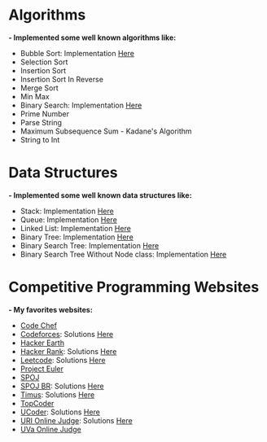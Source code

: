 # Algorithms

**- Implemented some well known algorithms like:**

- Bubble Sort: Implementation [Here](https://github.com/LeandroTk/algorithms/blob/master/algorithms/sorting/bubble_sort/bubble_sort.py)
- Selection Sort
- Insertion Sort
- Insertion Sort In Reverse
- Merge Sort
- Min Max
- Binary Search: Implementation [Here](https://github.com/LeandroTk/algorithms/blob/master/algorithms/search/binary_search.py)
- Prime Number
- Parse String
- Maximum Subsequence Sum - Kadane's Algorithm
- String to Int

# Data Structures

**- Implemented some well known data structures like:**

- Stack: Implementation [Here](https://github.com/LeandroTk/algorithms/blob/master/data_structures/stack/stack.py)
- Queue: Implementation [Here](https://github.com/LeandroTk/algorithms/blob/master/data_structures/queue/queue.py)
- Linked List: Implementation [Here](https://github.com/LeandroTk/algorithms/blob/master/data_structures/linked_list/linked_list.py)
- Binary Tree: Implementation [Here](https://github.com/LeandroTk/algorithms/blob/master/data_structures/binary_tree/binary_tree.py)
- Binary Search Tree: Implementation [Here](https://github.com/LeandroTk/algorithms/blob/master/data_structures/binary_search_tree/binary_search_tree.py)
- Binary Search Tree Without Node class: Implementation [Here](https://github.com/LeandroTk/algorithms/blob/master/data_structures/binary_search_tree_without_node/binary_search_tree.py)

# Competitive Programming Websites

**- My favorites websites:**

- [Code Chef](https://www.codechef.com/)
- [Codeforces](codeforces.com): Solutions [Here](https://github.com/LeandroTk/algorithms/tree/master/programming_contests/codeforces/div2)
- [Hacker Earth](https://www.hackerearth.com/)
- [Hacker Rank](https://www.hackerrank.com/): Solutions [Here](https://github.com/LeandroTk/algorithms/tree/master/programming_contests/hacker_rank)
- [Leetcode](https://leetcode.com): Solutions [Here](https://github.com/LeandroTk/algorithms/tree/master/interview_training/leetcode)
- [Project Euler](https://projecteuler.net/)
- [SPOJ](http://www.spoj.com/)
- [SPOJ BR](http://br.spoj.com/): Solutions [Here](https://github.com/LeandroTk/algorithms/tree/master/programming_contests/spoj_br)
- [Timus](http://acm.timus.ru/): Solutions [Here](https://github.com/LeandroTk/algorithms/tree/master/programming_contests/timus)
- [TopCoder](https://www.topcoder.com/)
- [UCoder](https://ucoder.com.br/): Solutions [Here](https://github.com/LeandroTk/algorithms/tree/master/programming_contests/ucoder)
- [URI Online Judge](urionlinejudge.com.br): Solutions [Here](https://github.com/LeandroTk/algorithms/tree/master/programming_contests/uri)
- [UVa Online Judge](https://uva.onlinejudge.org/)
